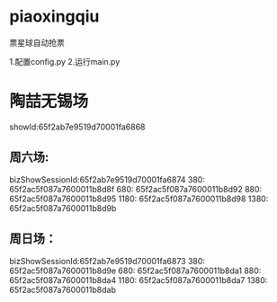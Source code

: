 # piaoxingqiu
票星球自动抢票

1.配置config.py
2.运行main.py


# 陶喆无锡场
showId:65f2ab7e9519d70001fa6868
## 周六场:
bizShowSessionId:65f2ab7e9519d70001fa6874
380:  65f2ac5f087a7600011b8d8f
680:  65f2ac5f087a7600011b8d92
880:  65f2ac5f087a7600011b8d95
1180: 65f2ac5f087a7600011b8d98
1380: 65f2ac5f087a7600011b8d9b
## 周日场：
bizShowSessionId:65f2ab7e9519d70001fa6873
380:  65f2ac5f087a7600011b8d9e
680:  65f2ac5f087a7600011b8da1
880:  65f2ac5f087a7600011b8da4
1180: 65f2ac5f087a7600011b8da7
1380: 65f2ac5f087a7600011b8dab
